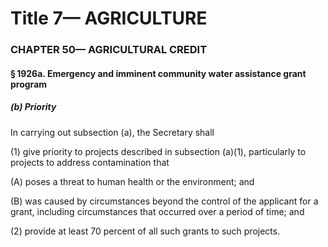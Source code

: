
# Title 7— AGRICULTURE
### CHAPTER 50— AGRICULTURAL CREDIT
#### § 1926a. Emergency and imminent community water assistance grant program
##### (b) Priority

In carrying out subsection (a), the Secretary shall

(1) give priority to projects described in subsection (a)(1), particularly to projects to address contamination that

(A) poses a threat to human health or the environment; and

(B) was caused by circumstances beyond the control of the applicant for a grant, including circumstances that occurred over a period of time; and

(2) provide at least 70 percent of all such grants to such projects.
